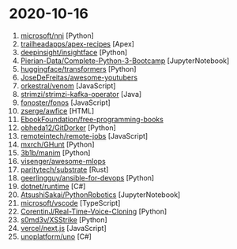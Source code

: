 # 2020-10-16

1. [microsoft/nni](https://github.com/microsoft/nni "An open source AutoML toolkit for automate machine learning lifecycle, including feature engineering, neural architecture search, model compression and hyper-parameter tuning.") [Python]
2. [trailheadapps/apex-recipes](https://github.com/trailheadapps/apex-recipes "A library of concise, meaningful examples of Apex code for common use cases following best practices.") [Apex]
3. [deepinsight/insightface](https://github.com/deepinsight/insightface "Face Analysis Project on MXNet") [Python]
4. [Pierian-Data/Complete-Python-3-Bootcamp](https://github.com/Pierian-Data/Complete-Python-3-Bootcamp "Course Files for Complete Python 3 Bootcamp Course on Udemy") [JupyterNotebook]
5. [huggingface/transformers](https://github.com/huggingface/transformers "🤗Transformers: State-of-the-art Natural Language Processing for Pytorch and TensorFlow 2.0.") [Python]
6. [JoseDeFreitas/awesome-youtubers](https://github.com/JoseDeFreitas/awesome-youtubers "▶️ An awesome list containing awesome YouTubers that teach about technology.") 
7. [orkestral/venom](https://github.com/orkestral/venom "Venom is a high-performance system developed with JavaScript to create a bot for WhatsApp") [JavaScript]
8. [strimzi/strimzi-kafka-operator](https://github.com/strimzi/strimzi-kafka-operator "Apache Kafka running on Kubernetes") [Java]
9. [fonoster/fonos](https://github.com/fonoster/fonos "🚀 An open-source alternative to Twilio.") [JavaScript]
10. [zserge/awfice](https://github.com/zserge/awfice "The world smallest office suite") [HTML]
11. [EbookFoundation/free-programming-books](https://github.com/EbookFoundation/free-programming-books "📚 Freely available programming books") 
12. [obheda12/GitDorker](https://github.com/obheda12/GitDorker "A Python program to scrape secrets from GitHub through usage of a large repository of dorks.") [Python]
13. [remoteintech/remote-jobs](https://github.com/remoteintech/remote-jobs "A list of semi to fully remote-friendly companies in tech.") [JavaScript]
14. [mxrch/GHunt](https://github.com/mxrch/GHunt "🕵️‍♂️ Investigate Google Accounts with emails.") [Python]
15. [3b1b/manim](https://github.com/3b1b/manim "Animation engine for explanatory math videos") [Python]
16. [visenger/awesome-mlops](https://github.com/visenger/awesome-mlops "A curated list of references for MLOps") 
17. [paritytech/substrate](https://github.com/paritytech/substrate "Substrate: The platform for blockchain innovators") [Rust]
18. [geerlingguy/ansible-for-devops](https://github.com/geerlingguy/ansible-for-devops "Ansible for DevOps examples.") [Python]
19. [dotnet/runtime](https://github.com/dotnet/runtime ".NET is a cross-platform runtime for cloud, mobile, desktop, and IoT apps.") [C#]
20. [AtsushiSakai/PythonRobotics](https://github.com/AtsushiSakai/PythonRobotics "Python sample codes for robotics algorithms.") [JupyterNotebook]
21. [microsoft/vscode](https://github.com/microsoft/vscode "Visual Studio Code") [TypeScript]
22. [CorentinJ/Real-Time-Voice-Cloning](https://github.com/CorentinJ/Real-Time-Voice-Cloning "Clone a voice in 5 seconds to generate arbitrary speech in real-time") [Python]
23. [s0md3v/XSStrike](https://github.com/s0md3v/XSStrike "Most advanced XSS scanner.") [Python]
24. [vercel/next.js](https://github.com/vercel/next.js "The React Framework") [JavaScript]
25. [unoplatform/uno](https://github.com/unoplatform/uno "Build Mobile, Desktop and WebAssembly apps with C# and XAML. Today. Open source and professionally supported.") [C#]
